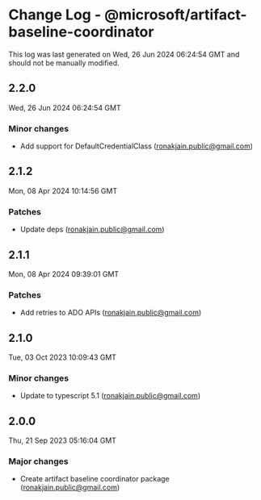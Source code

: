 # Change Log - @microsoft/artifact-baseline-coordinator

This log was last generated on Wed, 26 Jun 2024 06:24:54 GMT and should not be manually modified.

<!-- Start content -->

## 2.2.0

Wed, 26 Jun 2024 06:24:54 GMT

### Minor changes

- Add support for DefaultCredentialClass (ronakjain.public@gmail.com)

## 2.1.2

Mon, 08 Apr 2024 10:14:56 GMT

### Patches

- Update deps (ronakjain.public@gmail.com)

## 2.1.1

Mon, 08 Apr 2024 09:39:01 GMT

### Patches

- Add retries to ADO APIs (ronakjain.public@gmail.com)

## 2.1.0

Tue, 03 Oct 2023 10:09:43 GMT

### Minor changes

- Update to typescript 5.1 (ronakjain.public@gmail.com)

## 2.0.0

Thu, 21 Sep 2023 05:16:04 GMT

### Major changes

- Create artifact baseline coordinator package (ronakjain.public@gmail.com)
